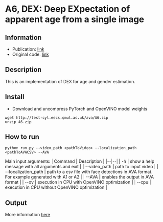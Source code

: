 
# A6, DEX: Deep EXpectation of apparent age from a single image

## Information
 - Publication: [link](https://ieeexplore.ieee.org/document/7406390#:~:text=Our%20proposed%20method%2C%20Deep%20EXpectation,images%20with%20apparent%20age%20annotations.)
 - Original code: [link](https://github.com/sajjjadayobi/FaceLib)

## Description
This is an implementation of DEX for age and gender estimation.

## Install

- Download and uncompress PyTorch and OpenVINO model weights
```
wget http://test-cyl.eecs.qmul.ac.uk/ava/A6.zip
unzip A6.zip
```

## How to run
```
python run.py --video_path <pathToVideo> --localization_path <pathToAVACSV> --AVA
```

Main input arguments:
| Command | Description |
|--|--|
| -h | show a help message with all arguments and exit |
| --video_path | path to input video |
| --localization_path | path to a csv file with face detections in AVA format. For example generated with A1 or A2 |
| --AVA | enables the output in AVA format |
| --ov | execution in CPU with OpenVINO optimization |
| --cpu | execution in CPU without OpenVINO optimization  |


## Output
More information [here](https://github.com/QMUL/AVA/tree/master/Analytics#output-data-format)

